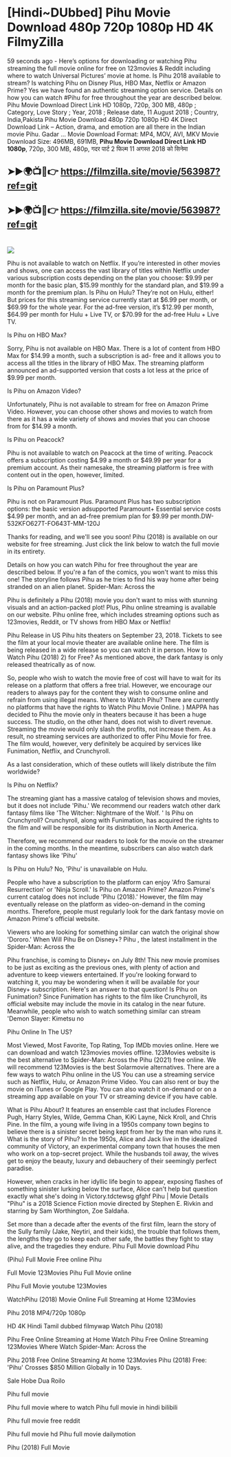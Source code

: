 # [Hindi~DUbbed] Pihu Movie Download 480p 720p 1080p HD 4K FilmyZilla


59 seconds ago - Here’s options for downloading or watching Pihu streaming the full movie online for free on 123movies & Reddit including where to watch Universal Pictures’ movie at home. Is Pihu 2018 available to stream? Is watching Pihu on Disney Plus, HBO Max, Netflix or Amazon Prime? Yes we have found an authentic streaming option service. Details on how you can watch #Pihu for free throughout the year are described below. Pihu Movie Download Direct Link HD 1080p, 720p, 300 MB, 480p ; Category, Love Story ; Year, 2018 ; Release date, 11 August 2018 ; Country, India,Pakista Pihu Movie Download 480p 720p 1080p HD 4K Direct Download Link – Action, drama, and emotion are all there in the Indian movie Pihu. Gadar ...
Movie Download Format: MP4, MOV, AVI, MKV
Movie Download Size: 496MB, 691MB, **Pihu Movie Download Direct Link HD 1080p**, 720p, 300 MB, 480p, गदर पार्ट 2 फिल्म 11 अगस्त 2018 को सिनेमा

## ➤►🌍📺📱👉   https://filmzilla.site/movie/563987?ref=git

## ➤►🌍📺📱👉   https://filmzilla.site/movie/563987?ref=git

#

<img src="https://image.tmdb.org/t/p/w780//rXzttZg6PlBlJvIT1ImjVk81myj.jpg" />

Pihu is not available to watch on Netflix. If you’re interested in other movies and shows, one can access the vast library of titles within Netflix under various subscription costs depending on the plan you choose: $9.99 per month for the basic plan, $15.99 monthly for the standard plan, and $19.99 a month for the premium plan. Is Pihu on Hulu? They’re not on Hulu, either! But prices for this streaming service currently start at $6.99 per month, or $69.99 for the whole year. For the ad-free version, it’s $12.99 per month, $64.99 per month for Hulu + Live TV, or $70.99 for the ad-free Hulu + Live TV.

Is Pihu on HBO Max?

Sorry, Pihu is not available on HBO Max. There is a lot of content from HBO Max for $14.99 a month, such a subscription is ad- free and it allows you to access all the titles in the library of HBO Max. The streaming platform announced an ad-supported version that costs a lot less at the price of $9.99 per month.

Is Pihu on Amazon Video?

Unfortunately, Pihu is not available to stream for free on Amazon Prime Video. However, you can choose other shows and movies to watch from there as it has a wide variety of shows and movies that you can choose from for $14.99 a month.

Is Pihu on Peacock?

Pihu is not available to watch on Peacock at the time of writing. Peacock offers a subscription costing $4.99 a month or $49.99 per year for a premium account. As their namesake, the streaming platform is free with content out in the open, however, limited.

Is Pihu on Paramount Plus?

Pihu is not on Paramount Plus. Paramount Plus has two subscription options: the basic version adsupported Paramount+ Essential service costs $4.99 per month, and an ad-free premium plan for $9.99 per month.DW-532KFO627T-FO643T-MM-120J

Thanks for reading, and we'll see you soon! Pihu (2018) is available on our website for free streaming. Just click the link below to watch the full movie in its entirety.

Details on how you can watch Pihu for free throughout the year are described below. If you're a fan of the comics, you won't want to miss this one! The storyline follows Pihu as he tries to find his way home after being stranded on an alien planet. Spider-Man: Across the

Pihu is definitely a Pihu (2018) movie you don't want to miss with stunning visuals and an action-packed plot! Plus, Pihu online streaming is available on our website. Pihu online free, which includes streaming options such as 123movies, Reddit, or TV shows from HBO Max or Netflix!

Pihu Release in US Pihu hits theaters on September 23, 2018. Tickets to see the film at your local movie theater are available online here. The film is being released in a wide release so you can watch it in person. How to Watch Pihu (2018) 2) for Free? As mentioned above, the dark fantasy is only released theatrically as of now.

So, people who wish to watch the movie free of cost will have to wait for its release on a platform that offers a free trial. However, we encourage our readers to always pay for the content they wish to consume online and refrain from using illegal means. Where to Watch Pihu? There are currently no platforms that have the rights to Watch Pihu Movie Online. ) MAPPA has decided to Pihu the movie only in theaters because it has been a huge success. The studio, on the other hand, does not wish to divert revenue. Streaming the movie would only slash the profits, not increase them. As a result, no streaming services are authorized to offer Pihu Movie for free. The film would, however, very definitely be acquired by services like Funimation, Netflix, and Crunchyroll.

As a last consideration, which of these outlets will likely distribute the film worldwide?

Is Pihu on Netflix?

The streaming giant has a massive catalog of television shows and movies, but it does not include 'Pihu.' We recommend our readers watch other dark fantasy films like 'The Witcher: Nightmare of the Wolf. ' Is Pihu on Crunchyroll? Crunchyroll, along with Funimation, has acquired the rights to the film and will be responsible for its distribution in North America.

Therefore, we recommend our readers to look for the movie on the streamer in the coming months. In the meantime, subscribers can also watch dark fantasy shows like 'Pihu'

Is Pihu on Hulu? No, 'Pihu' is unavailable on Hulu.

People who have a subscription to the platform can enjoy 'Afro Samurai Resurrection' or 'Ninja Scroll.' Is Pihu on Amazon Prime? Amazon Prime's current catalog does not include 'Pihu (2018).' However, the film may eventually release on the platform as video-on-demand in the coming months. Therefore, people must regularly look for the dark fantasy movie on Amazon Prime's official website.

Viewers who are looking for something similar can watch the original show 'Dororo.' When Will Pihu Be on Disney+? Pihu , the latest installment in the Spider-Man: Across the

Pihu franchise, is coming to Disney+ on July 8th! This new movie promises to be just as exciting as the previous ones, with plenty of action and adventure to keep viewers entertained. If you're looking forward to watching it, you may be wondering when it will be available for your Disney+ subscription. Here's an answer to that question! Is Pihu on Funimation? Since Funimation has rights to the film like Crunchyroll, its official website may include the movie in its catalog in the near future. Meanwhile, people who wish to watch something similar can stream 'Demon Slayer: Kimetsu no

Pihu Online In The US?

Most Viewed, Most Favorite, Top Rating, Top IMDb movies online. Here we can download and watch 123movies movies offline. 123Movies website is the best alternative to Spider-Man: Across the Pihu (2021) free online. We will recommend 123Movies is the best Solarmovie alternatives. There are a few ways to watch Pihu online in the US You can use a streaming service such as Netflix, Hulu, or Amazon Prime Video. You can also rent or buy the movie on iTunes or Google Play. You can also watch it on-demand or on a streaming app available on your TV or streaming device if you have cable.

What is Pihu About? It features an ensemble cast that includes Florence Pugh, Harry Styles, Wilde, Gemma Chan, KiKi Layne, Nick Kroll, and Chris Pine. In the film, a young wife living in a 1950s company town begins to believe there is a sinister secret being kept from her by the man who runs it. What is the story of Pihu? In the 1950s, Alice and Jack live in the idealized community of Victory, an experimental company town that houses the men who work on a top-secret project. While the husbands toil away, the wives get to enjoy the beauty, luxury and debauchery of their seemingly perfect paradise.

However, when cracks in her idyllic life begin to appear, exposing flashes of something sinister lurking below the surface, Alice can't help but question exactly what she's doing in Victory.tdctewsg gfghf Pihu | Movie Details "Pihu" is a 2018 Science Fiction movie directed by Stephen E. Rivkin and starring by Sam Worthington, Zoe Saldaña.

Set more than a decade after the events of the first film, learn the story of the Sully family (Jake, Neytiri, and their kids), the trouble that follows them, the lengths they go to keep each other safe, the battles they fight to stay alive, and the tragedies they endure. Pihu Full Movie download Pihu

(Pihu) Full Movie Free online Pihu

Full Movie 123Movies Pihu Full Movie online

Pihu Full Movie youtube 123Movies

WatchPihu (2018) Movie Online Full Streaming at Home 123Movies

Pihu 2018 MP4/720p 1080p

HD 4K Hindi Tamil dubbed filmywap Watch Pihu (2018)

Pihu Free Online Streaming at Home Watch Pihu Free Online Streaming 123Movies Where Watch Spider-Man: Across the

Pihu 2018 Free Online Streaming At home 123Movies Pihu (2018) Free: 'Pihu' Crosses $850 Million Globally in 10 Days.

Sale Hobe Dua Roilo

Pihu full movie

Pihu full movie where to watch Pihu full movie in hindi bilibili

Pihu full movie free reddit

Pihu full movie hd Pihu full movie dailymotion

Pihu (2018) Full Movie